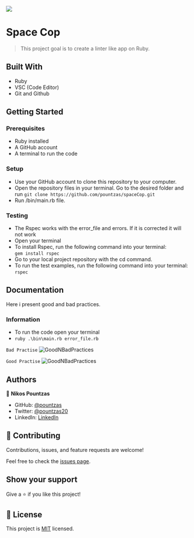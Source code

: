 ![](https://img.shields.io/badge/Microverse-blueviolet)

# Space Cop

> This project goal is to create a linter like app on Ruby.

## Built With

- Ruby
- VSC (Code Editor)
- Git and Github

## Getting Started
  
### Prerequisites
  * Ruby installed
  * A GitHub account
  * A terminal to run the code

### Setup
  * Use your GitHub account to clone this repository to your computer.
  * Open the repository files in your terminal. Go to the desired folder and run `` git clone https://github.com/pountzas/spaceCop.git ``
  * Run /bin/main.rb file.

### Testing
  * The Rspec works with the error_file and errors. If it is corrected it will not work
  * Open your terminal
  * To install Rspec, run the following command into your terminal: </br>
  ``` gem install rspec ```
  * Go to your local project repository with the cd command.
  * To run the test examples, run the following command into your terminal: </br>
``` rspec ```

## Documentation
Here i present good and bad practices.
### Information
* To run the code open your terminal
* ``` ruby .\bin\main.rb error_file.rb ```

``` Bad Practise ```
![GoodNBadPractices](./photos/Bad.png)

``` Good Practise ```
![GoodNBadPractices](./photos/good.png)
  
## Authors

👤 **Nikos Pountzas**

- GitHub: [@pountzas](https://github.com/pountzas)
- Twitter: [@pountzas20](https://twitter.com/pountzas20)
- LinkedIn: [LinkedIn](https://www.linkedin.com/in/nikos-pountzas/)


## 🤝 Contributing

Contributions, issues, and feature requests are welcome!

Feel free to check the [issues page](https://github.com/pountzas/spaceCop/issues).

## Show your support

Give a ⭐️ if you like this project!

## 📝 License

This project is [MIT](MIT.md) licensed.
